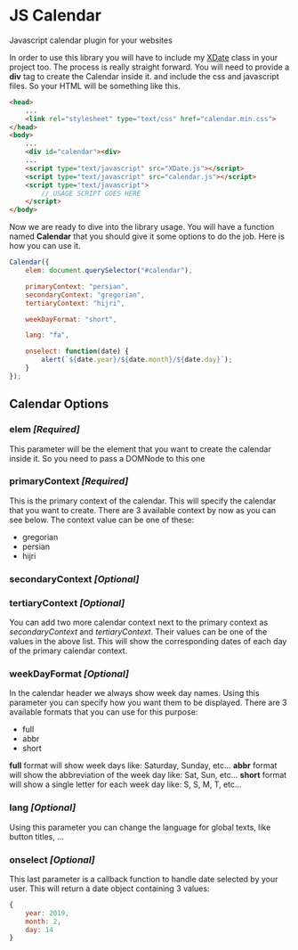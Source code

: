 # JS Calendar
Javascript calendar plugin for your websites

In order to use this library you will have to include my [XDate](https://github.com/atikalaker/XDate/tree/master/Javascript) class in your project too.
The process is really straight forward. You will need to provide a **div** tag to create the Calendar inside it. and include the css and javascript files.
So your HTML will be something like this.

```HTML
<head>
    ...
    <link rel="stylesheet" type="text/css" href="calendar.min.css">
</head>
<body>
    ...
    <div id="calendar"><div>
    ...
    <script type="text/javascript" src="XDate.js"></script>
    <script type="text/javascript" src="calendar.js"></script>
    <script type="text/javascript">
        // USAGE SCRIPT GOES HERE
    </script>
</body>
```

Now we are ready to dive into the library usage. You will have a function named **Calendar** that you should give it some options to do the job.
Here is how you can use it.

```javascript
Calendar({
    elem: document.querySelector("#calendar"),

    primaryContext: "persian",
    secondaryContext: "gregorian",
    tertiaryContext: "hijri",

    weekDayFormat: "short",

    lang: "fa",

    onselect: function(date) {
        alert(`${date.year}/${date.month}/${date.day}`);
    }
});
```
## Calendar Options
### elem *[Required]*
This parameter will be the element that you want to create the calendar inside it. So you need to pass a DOMNode to this one

### primaryContext *[Required]*
This is the primary context of the calendar. This will specify the calendar that you want to create. There are 3 available context by now as you can see below. The context value can be one of these:

- gregorian
- persian
- hijri

### secondaryContext *[Optional]*
### tertiaryContext *[Optional]*
You can add two more calendar context next to the primary context as *secondaryContext* and *tertiaryContext*. Their values can be one of the values in the above list. This will show the corresponding dates of each day of the primary calendar context.

### weekDayFormat *[Optional]*
In the calendar header we always show week day names. Using this parameter you can specify how you want them to be displayed. There are 3 available formats that you can use for this purpose:

- full
- abbr
- short

**full** format will show week days like: Saturday, Sunday, etc...
**abbr** format will show the abbreviation of the week day like: Sat, Sun, etc...
**short** format will show a single letter for each week day like: S, S, M, T, etc...

### lang *[Optional]*
Using this parameter you can change the language for global texts, like button titles, ...

### onselect *[Optional]*
This last parameter is a callback function to handle date selected by your user. This will return a date object containing 3 values:

```javascript
{
    year: 2019,
    month: 2,
    day: 14
}
```